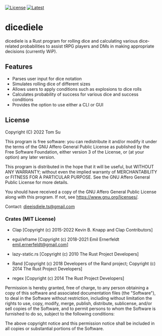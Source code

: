 [![License](https://img.shields.io/badge/license-AGPLv3-blue.svg)](https://github.com/dieEisdiele/dicediele/blob/main/LICENSE.txt)
[![Latest](https://img.shields.io/badge/docs-latest-brightgreen.svg)](https://dieeisdiele.github.io/dicediele/)

# dicediele

dicediele is a Rust program for rolling dice and calculating various
dice-related probabilities to assist tRPG players and DMs in making
appropriate decisions (currently WiP).

## Features

- Parses user input for dice notation
- Simulates rolling dice of different sizes
- Allows users to apply conditions such as explosions to dice rolls
- Calculates probability of success for various dice and success
conditions
- Provides the option to use either a CLI or GUI

## License

Copyright (C) 2022  Tom Su

This program is free software: you can redistribute it and/or modify
it under the terms of the GNU Affero General Public License as published
by the Free Software Foundation, either version 3 of the License, or
(at your option) any later version.

This program is distributed in the hope that it will be useful,
but WITHOUT ANY WARRANTY; without even the implied warranty of
MERCHANTABILITY or FITNESS FOR A PARTICULAR PURPOSE.  See the
GNU Affero General Public License for more details.

You should have received a copy of the GNU Affero General Public License
along with this program.  If not, see <https://www.gnu.org/licenses/>.

Contact: <dieeisdiele.ts@gmail.com>

### Crates (MIT License)

- Clap [Copyright (c) 2015-2022 Kevin B. Knapp and Clap Contributors]

- egui/eframe [Copyright (c) 2018-2021 Emil Ernerfeldt
<emil.ernerfeldt@gmail.com>]

- lazy-static.rs [Copyright (c) 2010 The Rust Project Developers]

- Rand [Copyright (c) 2018 Developers of the Rand project;
Copyright (c) 2014 The Rust Project Developers]

- regex [Copyright (c) 2014 The Rust Project Developers]

Permission is hereby granted, free of charge, to any
person obtaining a copy of this software and associated
documentation files (the "Software"), to deal in the
Software without restriction, including without
limitation the rights to use, copy, modify, merge,
publish, distribute, sublicense, and/or sell copies of
the Software, and to permit persons to whom the Software
is furnished to do so, subject to the following
conditions:

The above copyright notice and this permission notice
shall be included in all copies or substantial portions
of the Software.
